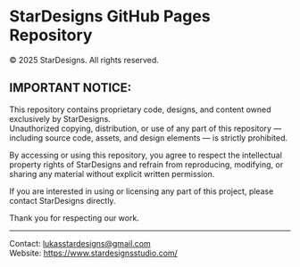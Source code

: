 # StarDesigns GitHub Pages Repository

© 2025 StarDesigns. All rights reserved.

## IMPORTANT NOTICE:

This repository contains proprietary code, designs, and content owned exclusively by StarDesigns.  
Unauthorized copying, distribution, or use of any part of this repository — including source code, assets, and design elements — is strictly prohibited.

By accessing or using this repository, you agree to respect the intellectual property rights of StarDesigns and refrain from reproducing, modifying, or sharing any material without explicit written permission.

If you are interested in using or licensing any part of this project, please contact StarDesigns directly.

Thank you for respecting our work.

---

Contact: lukasstardesigns@gmail.com  
Website: https://www.stardesignsstudio.com/
